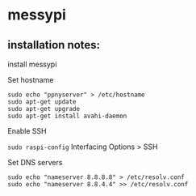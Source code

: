 # messypi

## installation notes:

install messypi

Set hostname
```
sudo echo "ppnyserver" > /etc/hostname
sudo apt-get update
sudo apt-get upgrade
sudo apt-get install avahi-daemon
```
Enable SSH

`sudo raspi-config`
Interfacing Options > SSH 

Set DNS servers
```
sudo echo "nameserver 8.8.8.8" > /etc/resolv.conf
sudo echo "nameserver 8.8.4.4" >> /etc/resolv.conf
```
